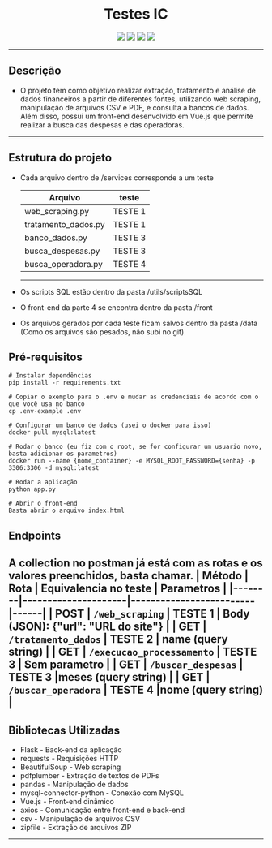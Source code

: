<h1 align="center">Testes IC</h1>

<p align="center">
    <img src = https://img.shields.io/badge/Python-Linguagem%20-brightgreen>
    <img src="https://img.shields.io/badge/MySQL-Database-blue">
    <img src="https://img.shields.io/badge/Pandas-Library-blue">
    <img src="https://img.shields.io/badge/Flask-Web%20Framework-lightblue">
</p>

---
## Descrição
  * O projeto tem como objetivo realizar extração, tratamento e análise de dados financeiros a partir de diferentes fontes, utilizando web scraping, manipulação de arquivos CSV e PDF, e consulta a bancos de dados. Além disso, possui um front-end desenvolvido em Vue.js que permite realizar a busca das despesas e das operadoras.
---
## Estrutura do projeto
  * Cada arquivo dentro de /services corresponde a um teste
  
    |Arquivo| teste |
    |-------|-------|
    |web_scraping.py| TESTE 1|
    |tratamento_dados.py| TESTE 1|
    |banco_dados.py| TESTE 3|
    |busca_despesas.py| TESTE 3|
    |busca_operadora.py| TESTE 4|
    ---    
  * Os scripts SQL estão dentro da pasta /utils/scriptsSQL
  * O front-end da parte 4 se encontra dentro da pasta /front
  * Os arquivos gerados por cada teste ficam salvos dentro da pasta /data (Como os arquivos são pesados, não subi no git)

## Pré-requisitos
``` 
# Instalar dependências
pip install -r requirements.txt

# Copiar o exemplo para o .env e mudar as credenciais de acordo com o que você usa no banco
cp .env-example .env

# Configurar um banco de dados (usei o docker para isso)
docker pull mysql:latest

# Rodar o banco (eu fiz com o root, se for configurar um usuario novo, basta adicionar os parametros)
docker run --name {nome_container} -e MYSQL_ROOT_PASSWORD={senha} -p 3306:3306 -d mysql:latest

# Rodar a aplicação
python app.py

# Abrir o front-end
Basta abrir o arquivo index.html
```
## Endpoints
A collection no postman já está com as rotas e os valores preenchidos, basta chamar.
| Método | Rota                | Equivalencia no teste   | Parametros |
|--------|---------------------|-------------------------|------|
| POST    | `/web_scraping`         | TESTE 1 | Body (JSON): {"url": "URL do site"} | 
| GET   | `/tratamento_dados`         | TESTE 2    | name (query string) |
| GET    | `/execucao_processamento`    | TESTE 3  | Sem parametro |
| GET | `/buscar_despesas`    | TESTE 3       |meses (query string)   |
| GET    | `/buscar_operadora`    | TESTE 4     |nome (query string) |
---
## Bibliotecas Utilizadas
 * Flask - Back-end da aplicação
 * requests - Requisições HTTP
 * BeautifulSoup - Web scraping
 * pdfplumber - Extração de textos de PDFs
 * pandas - Manipulação de dados
 * mysql-connector-python - Conexão com MySQL
 * Vue.js - Front-end dinâmico 
 * axios - Comunicação entre front-end e back-end
 * csv - Manipulação de arquivos CSV
 * zipfile - Extração de arquivos ZIP
---
